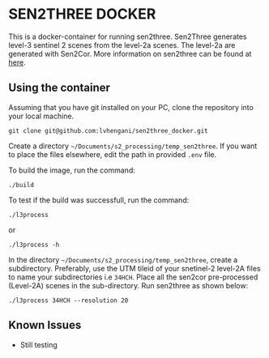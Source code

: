 # SEN2THREE DOCKER

This is a docker-container for running sen2three. Sen2Three generates level-3 sentinel 2 scenes from the level-2a scenes.
The level-2a are generated with Sen2Cor. More information on sen2three can be found at [here](http://step.esa.int/main/third-party-plugins-2/sen2three/). 

## Using the container

Assuming that you have git installed on your PC, clone the repository into your local machine.

~~~
git clone git@github.com:lvhengani/sen2three_docker.git
~~~

Create a directory `~/Documents/s2_processing/temp_sen2three`. If you want to place the files elsewhere, edit the path in provided `.env` file.


To build the image, run the command:

~~~
./build
~~~

To test if the build was successfull, run the command:

~~~
./l3process
~~~

or

~~~
./l3process -h
~~~

In the directory `~/Documents/s2_processing/temp_sen2three`, create a subdirectory. Preferably, use the UTM tileid of your snetinel-2 level-2A files to name your subdirectories  i.e `34HCH`. Place all the sen2cor pre-processed (Level-2A) scenes in the sub-directory. Run sen2three as shown below: 

~~~
./l3process 34HCH --resolution 20
~~~

## Known Issues

* Still testing

